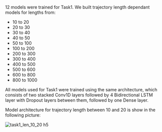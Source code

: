 12 models were trained for Task1. We built trajectory length dependant models for lengths from:
  - 10 to 20
  - 20 to 30
  - 30 to 40
  - 40 to 50
  - 50 to 100
  - 100 to 200
  - 200 to 300
  - 300 to 400
  - 400 to 500
  - 500 to 600
  - 600 to 800
  - 800 to 1000

All models used for Task1 were trained using the same architecture, which consists of two stacked Conv1D layers followed by 4 Bidirectional LSTM layer with Dropout layers between them, followed by one Dense layer.

Model architecture for trajectory length between 10 and 20 is show in the following picture:

![task1_len_10_20 h5](https://user-images.githubusercontent.com/29183729/112234898-d1760b00-8c3d-11eb-9514-b9606d7205f8.png)
